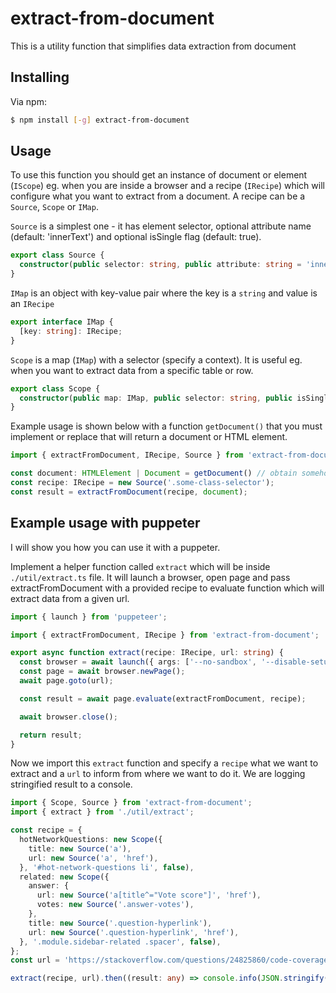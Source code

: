 # extract-from-document

This is a utility function that simplifies data extraction from document 

## Installing

Via npm:

```bash
$ npm install [-g] extract-from-document
```

## Usage

To use this function you should get an instance of document or element (`IScope`) eg. when you are inside a browser and a recipe (`IRecipe`) which will configure what you want to extract from a document.
A recipe can be a `Source`, `Scope` or `IMap`.

`Source` is a simplest one - it has element selector, optional attribute name (default: 'innerText') and optional isSingle flag (default: true).
```typescript
export class Source {
  constructor(public selector: string, public attribute: string = 'innerText', public isSingle: boolean = true) {}
}
```

`IMap` is an object with key-value pair where the key is a `string` and value is an `IRecipe`
```typescript
export interface IMap {
  [key: string]: IRecipe;
}
```

`Scope` is a map (`IMap`) with a selector (specify a context). It is useful eg. when you want to extract data from a specific table or row.
```typescript
export class Scope {
  constructor(public map: IMap, public selector: string, public isSingle: boolean = true) {}
}
```

Example usage is shown below with a function `getDocument()` that you must implement or replace that will return a document or HTML element.
```typescript
import { extractFromDocument, IRecipe, Source } from 'extract-from-document';

const document: HTMLElement | Document = getDocument() // obtain somehow document instance
const recipe: IRecipe = new Source('.some-class-selector');
const result = extractFromDocument(recipe, document); 
``` 

## Example usage with puppeter

I will show you how you can use it with a puppeter.

Implement a helper function called `extract` which will be inside `./util/extract.ts` file. It will launch a browser, open page and pass extractFromDocument with a provided recipe to evaluate function which will extract data from a given url.

```typescript
import { launch } from 'puppeteer';

import { extractFromDocument, IRecipe } from 'extract-from-document';

export async function extract(recipe: IRecipe, url: string) {
  const browser = await launch({ args: ['--no-sandbox', '--disable-setuid-sandbox'] });
  const page = await browser.newPage();
  await page.goto(url);

  const result = await page.evaluate(extractFromDocument, recipe);

  await browser.close();

  return result;
}
```

Now we import this `extract` function and specify a `recipe` what we want to extract and a `url` to inform from where we want to do it. We are logging stringified result to a console.
```typescript
import { Scope, Source } from 'extract-from-document';
import { extract } from './util/extract';

const recipe = {
  hotNetworkQuestions: new Scope({
    title: new Source('a'),
    url: new Source('a', 'href'),
  }, '#hot-network-questions li', false),
  related: new Scope({
    answer: {
      url: new Source('a[title^="Vote score"]', 'href'),
      votes: new Source('.answer-votes'),
    },
    title: new Source('.question-hyperlink'),
    url: new Source('.question-hyperlink', 'href'),
  }, '.module.sidebar-related .spacer', false),
};
const url = 'https://stackoverflow.com/questions/24825860/code-coverage-for-jest';

extract(recipe, url).then((result: any) => console.info(JSON.stringify(result, null, 2)));
```
